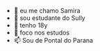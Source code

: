 - 👋 eu me chamo Samira 
- 👀 sou estudante do Sully
- 🌱 tenho 18y
- 💞️ foco nos estudos
- 📫 Sou de Pontal do Parana

<!---
samivictoria1111/samivictoria1111 is a ✨ special ✨ repository because its `README.md` (this file) appears on your GitHub profile.
You can click the Preview link to take a look at your changes.
--->
